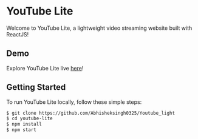 # YouTube Lite

Welcome to YouTube Lite, a lightweight video streaming website built with ReactJS!

## Demo

Explore YouTube Lite live [here](https://youtube-litee-abhi.netlify.app/)!


## Getting Started

To run YouTube Lite locally, follow these simple steps:

```bash
$ git clone https://github.com/Abhisheksingh0325/Youtube_light
$ cd youtube-lite
$ npm install
$ npm start
